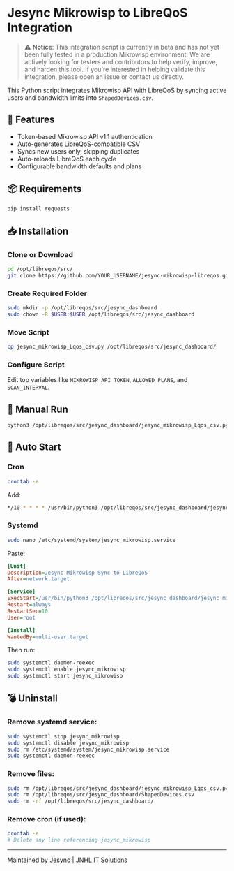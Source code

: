 # Jesync Mikrowisp to LibreQoS Integration
> ⚠️ **Notice**: This integration script is currently in beta and has not yet been fully tested in a production Mikrowisp environment. We are actively looking for testers and contributors to help verify, improve, and harden this tool. If you're interested in helping validate this integration, please open an issue or contact us directly.

This Python script integrates Mikrowisp API with LibreQoS by syncing active users and bandwidth limits into `ShapedDevices.csv`.

## 🚀 Features
- Token-based Mikrowisp API v1.1 authentication
- Auto-generates LibreQoS-compatible CSV
- Syncs new users only, skipping duplicates
- Auto-reloads LibreQoS each cycle
- Configurable bandwidth defaults and plans

## 📦 Requirements
```bash
pip install requests
```

## 📥 Installation

### Clone or Download
```bash
cd /opt/libreqos/src/
git clone https://github.com/YOUR_USERNAME/jesync-mikrowisp-libreqos.git
```

### Create Required Folder
```bash
sudo mkdir -p /opt/libreqos/src/jesync_dashboard
sudo chown -R $USER:$USER /opt/libreqos/src/jesync_dashboard
```

### Move Script
```bash
cp jesync_mikrowisp_Lqos_csv.py /opt/libreqos/src/jesync_dashboard/
```

### Configure Script
Edit top variables like `MIKROWISP_API_TOKEN`, `ALLOWED_PLANS`, and `SCAN_INTERVAL`.

## 🧪 Manual Run
```bash
python3 /opt/libreqos/src/jesync_dashboard/jesync_mikrowisp_Lqos_csv.py
```

## 🔁 Auto Start

### Cron
```bash
crontab -e
```
Add:
```bash
*/10 * * * * /usr/bin/python3 /opt/libreqos/src/jesync_dashboard/jesync_mikrowisp_Lqos_csv.py >> /var/log/jesync_mikrowisp.log 2>&1
```

### Systemd
```bash
sudo nano /etc/systemd/system/jesync_mikrowisp.service
```

Paste:
```ini
[Unit]
Description=Jesync Mikrowisp Sync to LibreQoS
After=network.target

[Service]
ExecStart=/usr/bin/python3 /opt/libreqos/src/jesync_dashboard/jesync_mikrowisp_Lqos_csv.py
Restart=always
RestartSec=10
User=root

[Install]
WantedBy=multi-user.target
```

Then run:
```bash
sudo systemctl daemon-reexec
sudo systemctl enable jesync_mikrowisp
sudo systemctl start jesync_mikrowisp
```

## 💣 Uninstall

### Remove systemd service:
```bash
sudo systemctl stop jesync_mikrowisp
sudo systemctl disable jesync_mikrowisp
sudo rm /etc/systemd/system/jesync_mikrowisp.service
sudo systemctl daemon-reexec
```

### Remove files:
```bash
sudo rm /opt/libreqos/src/jesync_dashboard/jesync_mikrowisp_Lqos_csv.py
sudo rm /opt/libreqos/src/jesync_dashboard/ShapedDevices.csv
sudo rm -rf /opt/libreqos/src/jesync_dashboard/
```

### Remove cron (if used):
```bash
crontab -e
# Delete any line referencing jesync_mikrowisp
```

---

Maintained by [Jesync | JNHL IT Solutions](https://jesync.com)